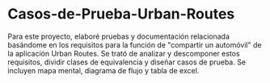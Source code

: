 # Casos-de-Prueba-Urban-Routes
Para este proyecto, elaboré pruebas y documentación relacionada basándome en los requisitos para la función de "compartir un automóvil" de la aplicación Urban Routes. Se trató de analizar y descomponer estos requisitos, dividir clases de equivalencia y diseñar casos de prueba. Se incluyen mapa mental, diagrama de flujo y tabla de excel. 
